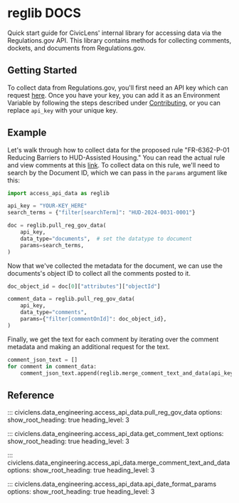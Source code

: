 reglib DOCS
==============

Quick start guide for CivicLens' internal library for accessing data via the Regulations.gov API. This library contains methods for collecting comments, dockets, and documents from Regulations.gov. 

## Getting Started

To collect data from Regulations.gov, you'll first need an API key which can request [here](https://open.gsa.gov/api/regulationsgov/). Once you have your key, you can add it as an Environment Variable by following the steps described under [Contributing](index.md#contributing), or you can replace `api_key` with your unique key.

## Example 

Let's walk through how to collect data for the proposed rule "FR-6362-P-01 Reducing Barriers to HUD-Assisted Housing." You can read the actual rule and view comments at this [link](https://www.regulations.gov/document/HUD-2024-0031-0001). To collect data on this rule, we'll need to search by the Document ID, which we can pass in the `params` argument like this:

```python
import access_api_data as reglib

api_key = "YOUR-KEY_HERE"
search_terms = {"filter[searchTerm]": "HUD-2024-0031-0001"}

doc = reglib.pull_reg_gov_data(
    api_key,
    data_type="documents",  # set the datatype to document
    params=search_terms,
)
```
Now that we've collected the metadata for the document, we can use the documents's object ID to collect all the comments posted to it.

```python
doc_object_id = doc[0]["attributes"]["objectId"]

comment_data = reglib.pull_reg_gov_data(
    api_key,
    data_type="comments",
    params={"filter[commentOnId]": doc_object_id},
)
```

Finally, we get the text for each comment by iterating over the comment metadata and making an additional request for the text.

```python
comment_json_text = []
for comment in comment_data:
    comment_json_text.append(reglib.merge_comment_text_and_data(api_key, comment))
```

## Reference

::: civiclens.data_engineering.access_api_data.pull_reg_gov_data
    options:
        show_root_heading: true
        heading_level: 3

::: civiclens.data_engineering.access_api_data.get_comment_text
    options:
        show_root_heading: true
        heading_level: 3

::: civiclens.data_engineering.access_api_data.merge_comment_text_and_data
    options:
        show_root_heading: true
        heading_level: 3

::: civiclens.data_engineering.access_api_data.api_date_format_params
    options:
        show_root_heading: true
        heading_level: 3
        

